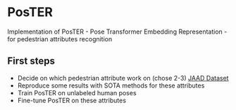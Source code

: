 # PosTER
Implementation of PosTER - Pose Transformer Embedding Representation - for pedestrian attributes recognition 

## First steps

+ Decide on which pedestrian attribute work on (chose 2-3) [JAAD Dataset](https://github.com/ykotseruba/JAAD)
+ Reproduce some results with SOTA methods for these attributes
+ Train PosTER on unlabeled human poses
+ Fine-tune PosTER on these attributes
